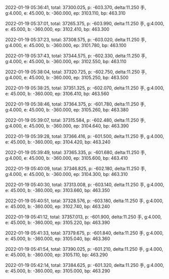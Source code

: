 2022-01-19 05:36:41, total: 37300.025, p: -603.370, delta:11.250 手, g:4.000, e: 45.000, b: -360.000, ep: 3103.110, bp: 463.310

2022-01-19 05:37:01, total: 37265.375, p: -603.990, delta:11.250 手, g:4.000, e: 45.000, b: -360.000, ep: 3102.410, bp: 463.300

2022-01-19 05:37:23, total: 37308.575, p: -603.020, delta:11.250 手, g:4.000, e: 45.000, b: -360.000, ep: 3101.780, bp: 463.100

2022-01-19 05:37:43, total: 37344.575, p: -602.330, delta:11.250 手, g:4.000, e: 45.000, b: -360.000, ep: 3102.550, bp: 463.110

2022-01-19 05:38:04, total: 37320.725, p: -602.750, delta:11.250 手, g:4.000, e: 45.000, b: -360.000, ep: 3105.250, bp: 463.500

2022-01-19 05:38:25, total: 37351.325, p: -602.070, delta:11.250 手, g:4.000, e: 45.000, b: -360.000, ep: 3106.410, bp: 463.560

2022-01-19 05:38:46, total: 37364.375, p: -601.780, delta:11.250 手, g:4.000, e: 45.000, b: -360.000, ep: 3105.260, bp: 463.380

2022-01-19 05:39:07, total: 37315.584, p: -602.480, delta:11.250 手, g:4.000, e: 45.000, b: -360.000, ep: 3104.640, bp: 463.390

2022-01-19 05:39:28, total: 37366.416, p: -601.500, delta:11.250 手, g:4.000, e: 45.000, b: -360.000, ep: 3104.420, bp: 463.240

2022-01-19 05:39:49, total: 37365.335, p: -601.680, delta:11.250 手, g:4.000, e: 45.000, b: -360.000, ep: 3105.600, bp: 463.410

2022-01-19 05:40:09, total: 37346.825, p: -602.180, delta:11.250 手, g:4.000, e: 45.000, b: -360.000, ep: 3104.300, bp: 463.310

2022-01-19 05:40:30, total: 37313.008, p: -603.140, delta:11.250 手, g:4.000, e: 45.000, b: -360.000, ep: 3103.660, bp: 463.350

2022-01-19 05:40:51, total: 37328.576, p: -603.180, delta:11.250 手, g:4.000, e: 45.000, b: -360.000, ep: 3102.740, bp: 463.240

2022-01-19 05:41:12, total: 37357.013, p: -601.900, delta:11.250 手, g:4.000, e: 45.000, b: -360.000, ep: 3105.220, bp: 463.390

2022-01-19 05:41:33, total: 37379.675, p: -601.840, delta:11.250 手, g:4.000, e: 45.000, b: -360.000, ep: 3105.040, bp: 463.360

2022-01-19 05:41:54, total: 37390.025, p: -601.210, delta:11.250 手, g:4.000, e: 45.000, b: -360.000, ep: 3105.110, bp: 463.290

2022-01-19 05:42:14, total: 37384.625, p: -601.320, delta:11.250 手, g:4.000, e: 45.000, b: -360.000, ep: 3105.000, bp: 463.290